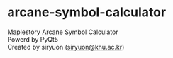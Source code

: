 # arcane-symbol-calculator
 Maplestory Arcane Symbol Calculator  
 Powerd by PyQt5  
 Created by siryuon (siryuon@khu.ac.kr)
